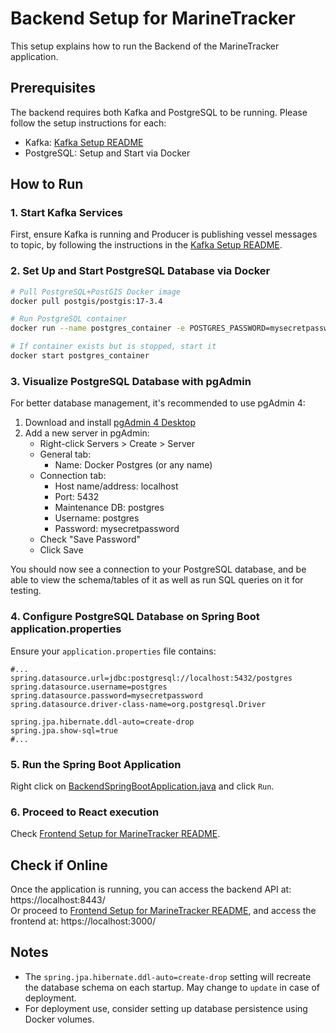 # Backend Setup for MarineTracker

This setup explains how to run the Backend of the MarineTracker application. 

## Prerequisites

The backend requires both Kafka and PostgreSQL to be running. Please follow the setup instructions for each:
- Kafka: [Kafka Setup README](../Kafka/README.md)
- PostgreSQL: Setup and Start via Docker


## How to Run

### 1. Start Kafka Services

First, ensure Kafka is running and Producer is publishing vessel messages to topic, 
by following the instructions in the [Kafka Setup README](../Kafka/README.md).

### 2. Set Up and Start PostgreSQL Database via Docker

```bash
# Pull PostgreSQL+PostGIS Docker image
docker pull postgis/postgis:17-3.4

# Run PostgreSQL container
docker run --name postgres_container -e POSTGRES_PASSWORD=mysecretpassword -e POSTGRES_USER=postgres -e POSTGRES_DB=postgres -d -p 5432:5432 postgis/postgis:17-3.4

# If container exists but is stopped, start it
docker start postgres_container
```

### 3. Visualize PostgreSQL Database with pgAdmin

For better database management, it's recommended to use pgAdmin 4:

1. Download and install [pgAdmin 4 Desktop](https://www.pgadmin.org/download/)
2. Add a new server in pgAdmin:
    - Right-click Servers > Create > Server
    - General tab:
        - Name: Docker Postgres (or any name)
    - Connection tab:
        - Host name/address: localhost
        - Port: 5432
        - Maintenance DB: postgres
        - Username: postgres
        - Password: mysecretpassword
    - Check "Save Password"
    - Click Save

You should now see a connection to your PostgreSQL database, 
and be able to view the schema/tables of it as well as run SQL queries on it for testing.

### 4. Configure PostgreSQL Database on Spring Boot application.properties

Ensure your `application.properties` file contains:

```properties
#...
spring.datasource.url=jdbc:postgresql://localhost:5432/postgres
spring.datasource.username=postgres
spring.datasource.password=mysecretpassword
spring.datasource.driver-class-name=org.postgresql.Driver

spring.jpa.hibernate.ddl-auto=create-drop
spring.jpa.show-sql=true
#...
```

### 5. Run the Spring Boot Application

Right click on [BackendSpringBootApplication.java](./src/main/java/com/di/marinetracker/backendspringboot/BackendSpringBootApplication.java)
and click `Run`.

### 6. Proceed to React execution
Check [Frontend Setup for MarineTracker README](../Frontend-React/README.md).

## Check if Online

Once the application is running, you can access the backend API at:
https://localhost:8443/
<br>
Or proceed to [Frontend Setup for MarineTracker README](../Frontend-React/README.md), and access the frontend at:
https://localhost:3000/


## Notes

- The `spring.jpa.hibernate.ddl-auto=create-drop` setting will recreate the database schema on each startup. May change to `update` in case of deployment.
- For deployment use, consider setting up database persistence using Docker volumes.
